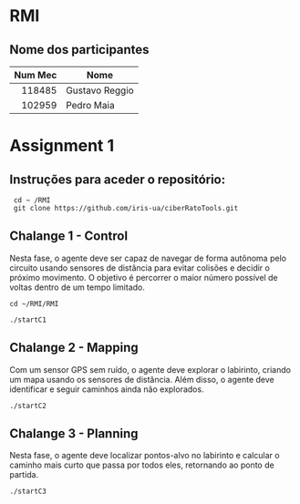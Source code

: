 # RMI 

## Nome dos participantes

|  Num Mec | Nome             |
| ----: | ------------------- | 
| 118485|   Gustavo Reggio    |   
| 102959|   Pedro Maia        |  



# Assignment 1

## Instruções para aceder o repositório:
```
 cd ~ /RMI
 git clone https://github.com/iris-ua/ciberRatoTools.git
 ```

## Chalange 1 - Control 
Nesta fase, o agente deve ser capaz de navegar de forma autônoma pelo circuito usando sensores de distância para evitar colisões e decidir o próximo movimento. O objetivo é percorrer o maior número possível de voltas dentro de um tempo limitado.
```
cd ~/RMI/RMI
```
```
./startC1
```
## Chalange 2 - Mapping
Com um sensor GPS sem ruído, o agente deve explorar o labirinto, criando um mapa usando os sensores de distância. Além disso, o agente deve identificar e seguir caminhos ainda não explorados.
```
./startC2
```
## Chalange 3 - Planning
Nesta fase, o agente deve localizar pontos-alvo no labirinto e calcular o caminho mais curto que passa por todos eles, retornando ao ponto de partida.
```
./startC3
```
